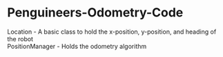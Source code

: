 # Penguineers-Odometry-Code
Location - A basic class to hold the x-position, y-position, and heading of the robot  
PositionManager - Holds the odometry algorithm
